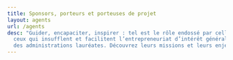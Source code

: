 ```yaml
---
title: Sponsors, porteurs et porteuses de projet
layout: agents
url: /agents
desc: "Guider, encapaciter, inspirer : tel est le rôle endossé par celles et
  ceux qui insufflent et facilitent l’entrepreneuriat d’intérêt général au sein
  des administrations lauréates. Découvrez leurs missions et leurs enjeux."
---
```

